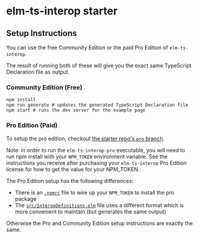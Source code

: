 # elm-ts-interop starter

## Setup Instructions

You can use the free Community Edition or the paid Pro Edition of `elm-ts-interop`.

The result of running both of these will give you the exact same TypeScript Declaration file as output.

### Community Edition (Free)

```shell
npm install
npm run generate # updates the generated TypeScript Declaration file
npm start # runs the dev server for the example page
```

### Pro Edition (Paid)

To setup the pro edition, checkout [the starter repo's `pro` branch](https://github.com/dillonkearns/elm-ts-interop-starter/tree/pro).

Note: in order to run the `elm-ts-interop-pro` executable, you will need to run npm install with your `NPM_TOKEN` environment variable. See the instructions you receive after purchasing your `elm-ts-interop` Pro Edition license for how to get the value for your NPM_TOKEN.

The Pro Edition setup has the following differences:

- There is an [`.npmrc`](https://github.com/dillonkearns/elm-ts-interop-starter/blob/pro/.npmrc) file to wire up your `NPM_TOKEN` to install the pro package
- The [`src/InteropDefinitions.elm`](https://github.com/dillonkearns/elm-ts-interop-starter/blob/pro/src/InteropDefinitions.elm) file uses a different format which is more convenient to maintain (but generates the same output)

Otherwise the Pro and Community Edition setup instructions are exactly the same.
